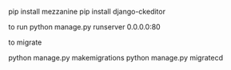 pip install mezzanine
pip install django-ckeditor


to run
python manage.py runserver 0.0.0.0:80

to migrate 

python manage.py makemigrations
python manage.py migratecd